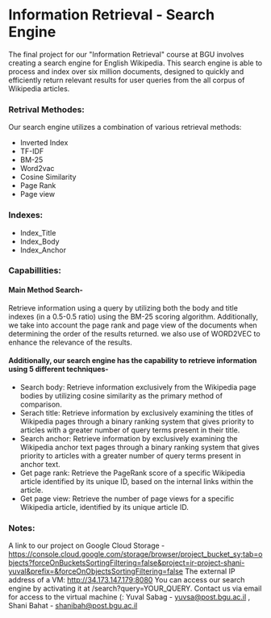 # Information Retrieval - Search Engine
The final project for our "Information Retrieval" course at BGU involves creating a search engine for English Wikipedia. This search engine is able to process and index over six million documents, designed to quickly and efficiently return relevant results for user queries from the all corpus of Wikipedia articles.

### Retrival Methodes:
Our search engine utilizes a combination of various retrieval methods:
- Inverted Index
- TF-IDF
- BM-25
- Word2vac
- Cosine Similarity
- Page Rank
- Page view

### Indexes:
- Index_Title
- Index_Body
- Index_Anchor

### Capabillities:
#### Main Method Search-
Retrieve information using a query by utilizing both the body and title indexes (in a 0.5-0.5 ratio) using the BM-25 scoring algorithm. Additionally, we take into account the page rank and page view of the documents when determining the order of the results returned. we also use of WORD2VEC to enhance the relevance of the results.

#### Additionally, our search engine has the capability to retrieve information using 5 different techniques- 

- Search body: Retrieve information exclusively from the Wikipedia page bodies by utilizing cosine similarity as the primary method of comparison.
- Serach title: Retrieve information by exclusively examining the titles of Wikipedia pages through a binary ranking system that gives priority to articles with a greater number of query terms present in their title.
- Search anchor: Retrieve information by exclusively examining the Wikipedia anchor text pages through a binary ranking system that gives priority to articles with a greater number of query terms present in anchor text.
- Get page rank: Retrieve the PageRank score of a specific Wikipedia article identified by its unique ID, based on the internal links within the article.
- Get page view: Retrieve the number of page views for a specific Wikipedia article, identified by its unique article ID.

### Notes:
A link to our project on Google Cloud Storage - https://console.cloud.google.com/storage/browser/project_bucket_sy;tab=objects?forceOnBucketsSortingFiltering=false&project=ir-project-shani-yuval&prefix=&forceOnObjectsSortingFiltering=false
The external IP address of a VM: http://34.173.147.179:8080 You can access our search engine by activating it at /search?query=YOUR_QUERY. 
Contact us via email for access to the virtual machine (:
Yuval Sabag - yuvsa@post.bgu.ac.il , Shani Bahat - shanibah@post.bgu.ac.il
